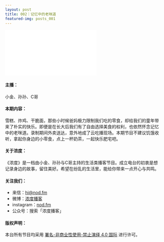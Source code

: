 ```yaml
---
layout: post
title: 002｜记忆中的老咪道
featured-img: posts_001
---
```

<iframe frameborder="no" border="0" marginwidth="0" marginheight="0" width=“320” height=“86” src="//music.163.com/outchain/player?type=3&id=2067912311&auto=1&height=66"></iframe>



#### 主播：

小金、孙孙、C哥


#### 本期内容：

雪糕、炸鸡、干脆面，那些小时候爸妈极力限制我们吃的零食，却给我们的童年带来了朴实的快乐。即便是在长大后我们有了自由选择美食的权利，也依然怀念记忆中的老咪道。录制期间外卖送达，意外地成了云吃播现场。本期节目不建议饥饿收听，拿起你身边的小零食，点上一杯奶茶，一起快乐肥宅吧。 


#### 关于浓度：

《浓度》是一档由小金、孙孙与C哥主持的生活类播客节目。成立电台的初衷是想记录身边的故事，留住美好。希望在纷乱的生活里，能给你带来一点开心与共鸣。


#### 关注我们：

* 来信：hi@nod.fm
* 微博：[浓度播客](//weibo.com/nongduorg)
* instagram：[nod.fm](https://www.instagram.com/nod.fm/)
* 公众号：搜索「浓度播客」


#### 版权声明：

本台所有节目均采用 [署名-非商业性使用-禁止演绎 4.0 国际](https://creativecommons.org/licenses/by-nc-nd/4.0/deed.zh) 进行许可。